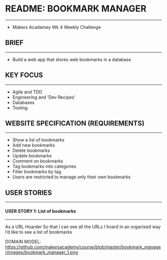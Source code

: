 # README: BOOKMARK MANAGER
----------
* Makers Acadamey Wk 4 Weekly Challenge

## BRIEF
----------
* Build a web app that stores web bookmarks in a database

## KEY FOCUS
----------
* Agile and TDD
* Engineering and 'Dev Recipes'
* Databases
* Tooling

## WEBSITE SPECIFICATION (REQUIREMENTS)
----------
* Show a list of bookmarks
* Add new bookmarks
* Delete bookmarks
* Update bookmarks
* Comment on bookmarks
* Tag bookmarks into categories
* Filter bookmarks by tag
* Users are restricted to manage only their own bookmarks

## USER STORIES
---------
#### USER STORY 1: List of bookmarks
---------
As a URL Hoarder
So that I can see all the URLs I hoard in an organised way
I’d like to see a list of bookmarks

DOMAIN MODEL: https://github.com/makersacademy/course/blob/master/bookmark_manager/images/bookmark_manager_1.png
